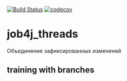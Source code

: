 [![Build Status](https://travis-ci.org/npabllla/job4j_threads.svg?branch=master)](https://travis-ci.org/npabllla/job4j_threads)
[![codecov](https://codecov.io/gh/npabllla/job4j_threads/branch/master/graph/badge.svg?token=9IRYAFM33A)](https://codecov.io/gh/npabllla/job4j_threads)
# job4j_threads
Объединение зафиксированных измененей
## training with branches 